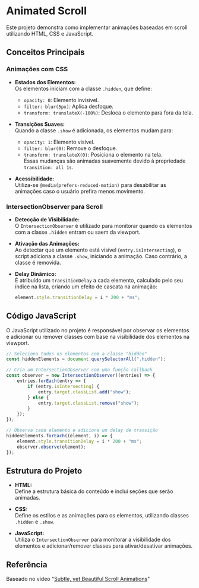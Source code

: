 # Animated Scroll

Este projeto demonstra como implementar animações baseadas em scroll utilizando HTML, CSS e JavaScript.

## Conceitos Principais

### Animações com CSS
- **Estados dos Elementos:**  
  Os elementos iniciam com a classe `.hidden`, que define:  
  - `opacity: 0`: Elemento invisível.  
  - `filter: blur(5px)`: Aplica desfoque.  
  - `transform: translateX(-100%)`: Desloca o elemento para fora da tela.

- **Transições Suaves:**  
  Quando a classe `.show` é adicionada, os elementos mudam para:  
  - `opacity: 1`: Elemento visível.  
  - `filter: blur(0)`: Remove o desfoque.  
  - `transform: translateX(0)`: Posiciona o elemento na tela.  
  Essas mudanças são animadas suavemente devido à propriedade `transition: all 1s`.

- **Acessibilidade:**  
  Utiliza-se `@media(prefers-reduced-motion)` para desabilitar as animações caso o usuário prefira menos movimento.

### IntersectionObserver para Scroll
- **Detecção de Visibilidade:**  
  O `IntersectionObserver` é utilizado para monitorar quando os elementos com a classe `.hidden` entram ou saem da viewport.

- **Ativação das Animações:**  
  Ao detectar que um elemento está visível (`entry.isIntersecting`), o script adiciona a classe `.show`, iniciando a animação. Caso contrário, a classe é removida.

- **Delay Dinâmico:**  
  É atribuído um `transitionDelay` a cada elemento, calculado pelo seu índice na lista, criando um efeito de cascata na animação:
  ```js
  element.style.transitionDelay = i * 200 + "ms";
  ```

## Código JavaScript

O JavaScript utilizado no projeto é responsável por observar os elementos e adicionar ou remover classes com base na visibilidade dos elementos na viewport.

```js
// Seleciona todos os elementos com a classe "hidden"
const hiddenElements = document.querySelectorAll(".hidden");

// Cria um IntersectionObserver com uma função callback
const observer = new IntersectionObserver((entries) => {
    entries.forEach(entry => {
        if (entry.isIntersecting) {
            entry.target.classList.add("show");
        } else {
            entry.target.classList.remove("show");
        }
    });
});

// Observa cada elemento e adiciona um delay de transição
hiddenElements.forEach((element, i) => {
    element.style.transitionDelay = i * 200 + "ms";
    observer.observe(element);
});
```

## Estrutura do Projeto

- **HTML:**  
  Define a estrutura básica do conteúdo e inclui seções que serão animadas.

- **CSS:**  
  Define os estilos e as animações para os elementos, utilizando classes `.hidden` e `.show`.

- **JavaScript:**  
  Utiliza o `IntersectionObserver` para monitorar a visibilidade dos elementos e adicionar/remover classes para ativar/desativar animações.

## Referência

Baseado no vídeo "[Subtle, yet Beautiful Scroll Animations](https://www.youtube.com/watch?v=T33NN_pPeNI)" 